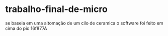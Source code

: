 # trabalho-final-de-micro
se baseia em uma altomação de um cilo de ceramica o software foi feito em cima do pic 16f877A
